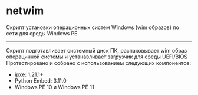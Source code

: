 # netwim
Скрипт установки операционных систем Windows (wim образов) по сети для среды Windows PE
<hr>
Скрипт подготавливает системный диск ПК, распаковывает wim образ операцинной системы и устанавливает загрузчик для среды UEFI/BIOS
<br>
Протестировано и собрано с использованием следующих компонентов:
<ul>
  <li>ipxe: 1.21.1+</li>
  <li>Python Embed: 3.11.0</li>
  <li>Windows PE 10 и Windows PE 11</li>
 </ul>
